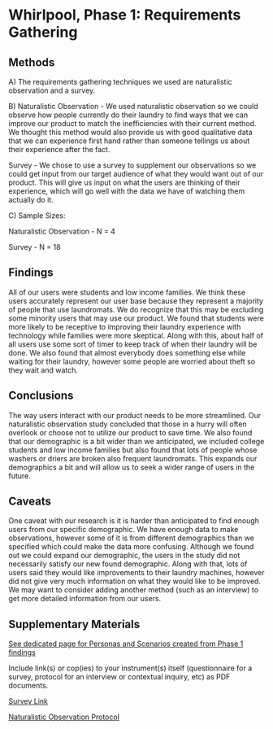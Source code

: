 # Whirlpool, Phase 1: Requirements Gathering

## Methods
A) The requirements gathering techniques we used are naturalistic observation and a survey.

B) Naturalistic Observation - We used naturalistic observation so we could observe how people currently do their laundry to find ways that we can improve our product to match the inefficiencies with their current method. We thought this method would also provide us with good qualitative data that we can experience first hand rather than someone tellings us about their experience after the fact.

Survey - We chose to use a survey to supplement our observations so we could get input from our target audience of what they would want out of our product. This will give us input on what the users are thinking of their experience, which will go well with the data we have of watching them actually do it.

C) Sample Sizes:

Naturalistic Observation - N = 4

Survey - N = 18

## Findings

All of our users were students and low income families. We think these users accurately represent our user base because they represent a majority of people that use laundromats. We do recognize that this may be excluding some minority users that may use our product. We found that students were more likely to be receptive to improving their laundry experience with technology while families were more skeptical. Along with this, about half of all users use some sort of timer to keep track of when their laundry will be done. We also found that almost everybody does something else while waiting for their laundry, however some people are worried about theft so they wait and watch. 


## Conclusions
The way users interact with our product needs to be more streamlined. Our naturalistic observation study concluded that those in a hurry will often overlook or choose not to utilize our product to save time. We also found that our demographic is a bit wider than we anticipated, we included college students and low income families but also found that lots of people whose washers or driers are broken also frequent laundromats. This expands our demographics a bit and will allow us to seek a wider range of users in the future.


## Caveats
One caveat with our research is it is harder than anticipated to find enough users from our specific demographic. We have enough data to make observations, however some of it is from different demographics than we specified which could make the data more confusing. Although we found out we could expand our demographic, the users in the study did not necessarily satisfy our new found demographic. Along with that, lots of users said they would like improvements to their laundry machines, however did not give very much information on what they would like to be improved. We may want to consider adding another method (such as an interview) to get more detailed information from our users.


## Supplementary Materials

[See dedicated page for Personas and Scenarios created from Phase 1 findings](../personas-scenarios.md)


Include link(s) or cop(ies) to your instrument(s) itself (questionnaire for a survey, protocol for an interview or contextual inquiry, etc) as PDF documents.

[Survey Link](https://forms.gle/XrCN7j54Y3MTcY1o6)

[Naturalistic Observation Protocol](Naturalistic_Observation_Protocol.pdf)
